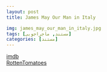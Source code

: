 ```yaml
---
layout: post
title: James May Our Man in Italy

img: james_may_our_man_in_italy.jpg
tags: [مستند, ماجراجویی]
categories: [مستند]
---
```


[imdb](https://www.imdb.com/title/tt11302324)  
[RottenTomatoes](https://www.rottentomatoes.com/tv/james_may_our_man_in_italy/s01)